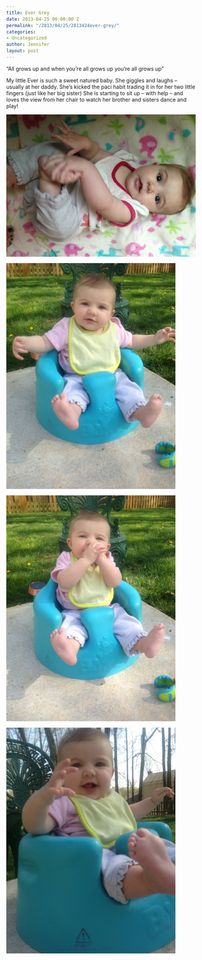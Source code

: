 ```yaml
---
title: Ever Grey
date: 2013-04-25 00:00:00 Z
permalink: "/2013/04/25/2013424ever-grey/"
categories:
- Uncategorized
author: Jennifer
layout: post
---
```


&#8220;All grows up and when you&#8217;re all grows up you&#8217;re all grows up&#8221;

My little Ever is such a sweet natured baby. She giggles and laughs &#8211; usually at her daddy. She&#8217;s kicked the paci habit trading it in for her two little fingers (just like her big sister) She is starting to sit up &#8211; with help &#8211; and loves the view from her chair to watch her brother and sisters dance and play!

![](/assets/images/Ever-Grey/iphone-20130424223433-0.jpg)

![](/assets/images/Ever-Grey/iphone-20130424223433-1.jpg)

![](/assets/images/Ever-Grey/iphone-20130424223433-2.jpg)

![](/assets/images/Ever-Grey/iphone-20130424223433-3.jpg)

